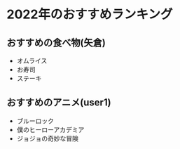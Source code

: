 # 2022年のおすすめランキング


## おすすめの食べ物(矢倉)

- オムライス
- お寿司
- ステーキ

## おすすめのアニメ(user1)

- ブルーロック
- 僕のヒーローアカデミア
- ジョジョの奇妙な冒険


